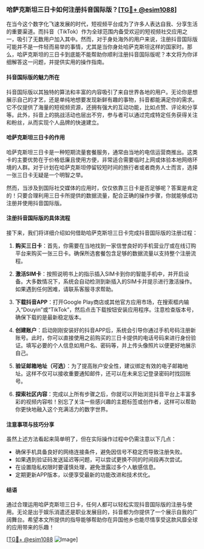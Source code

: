 ### 哈萨克斯坦三日卡如何注册抖音国际版？[[TG💪+ @esim1088](https://t.me/s/esim1088)]

在当今这个数字化飞速发展的时代，短视频平台成为了许多人表达自我、分享生活的重要渠道。而抖音（TikTok）作为全球范围内备受欢迎的短视频社交应用之一，吸引了无数用户加入其中。然而，对于身处海外的用户来说，注册抖音国际版可能并不是一件轻而易举的事情，尤其是当你身处哈萨克斯坦这样的国家时。那么，哈萨克斯坦的三日卡到底能不能帮助你顺利注册抖音国际版呢？本文将为你详细解答这一问题，并提供实用的操作指南。

#### 抖音国际版的魅力所在

抖音国际版以其独特的算法和丰富的内容吸引了来自世界各地的用户。无论你是想展示自己的才艺，还是单纯地想要发现新鲜有趣的事物，抖音都能满足你的需求。它不仅提供了海量的短视频资源，还拥有强大的互动功能，比如点赞、评论和分享等。此外，抖音上的挑战活动也层出不穷，参与者可以通过完成特定任务获得关注和粉丝，从而实现个人品牌的快速建立。

#### 哈萨克斯坦三日卡的作用

哈萨克斯坦三日卡是一种短期流量套餐服务，通常由当地的电信运营商推出。这类卡的主要优势在于价格低廉且使用方便，非常适合需要临时上网或体验本地网络环境的人群。对于计划在哈萨克斯坦停留较短时间的旅行者或者商务人士而言，选择一张三日卡无疑是一个明智之举。

然而，当涉及到国际社交媒体的应用时，仅仅依靠三日卡是否足够呢？答案是肯定的！只要合理利用三日卡所提供的数据流量，配合正确的操作步骤，你就能够成功注册并使用抖音国际版。

#### 注册抖音国际版的具体流程

接下来，我们将详细介绍如何借助哈萨克斯坦三日卡完成抖音国际版的注册过程：

1. **购买三日卡**：首先，你需要在当地找到一家信誉良好的手机营业厅或在线订购平台来购买一张三日卡。确保所选套餐包含足够的数据流量以支持整个注册流程。

2. **激活SIM卡**：按照说明书上的指示插入SIM卡到你的智能手机中，并开启设备。大多数情况下，系统会自动检测到新插入的SIM卡并提示进行激活操作。如果遇到任何困难，请联系客服寻求帮助。

3. **下载抖音APP**：打开Google Play商店或其他官方应用市场，在搜索框内输入“Douyin”或“TikTok”，然后点击下载按钮安装应用程序。注意检查版本号，确保下载的是最新稳定版本。

4. **创建账户**：启动刚刚安装好的抖音APP后，系统会引导你通过手机号码注册新账号。此时，你可以直接使用之前购买的三日卡提供的电话号码来进行身份验证。填写必要的个人信息如用户名、密码等，并上传头像照片以便更好地展示自己。

5. **验证邮箱地址（可选）**：为了提高账户安全性，建议绑定有效的电子邮箱地址。这样不仅可以接收重要通知邮件，还可以在未来忘记登录密码时找回账号。

6. **探索社区内容**：完成以上所有步骤之后，你就可以开始浏览抖音平台上丰富多彩的视频内容啦！别忘了关注一些感兴趣的主题标签或创作者，这样可以帮助你更快地融入这个充满活力的数字世界。

#### 注意事项与技巧分享

虽然上述方法看起来简单明了，但在实际操作过程中仍需注意以下几点：

- 确保手机具备良好的网络连接条件，避免因信号不稳定而导致注册失败。
- 如果遇到验证码发送延迟等问题，可以尝试更换不同的时间段再次尝试。
- 在设置隐私权限时要谨慎处理，避免泄露过多个人敏感信息。
- 定期更新APP版本，以便享受最新的功能改进和技术优化。

#### 结语

通过合理运用哈萨克斯坦三日卡，任何人都可以轻松实现抖音国际版的注册与使用。无论是出于娱乐消遣还是职业发展目的，抖音都为你提供了一个展示自我的广阔舞台。希望本文所提供的指导能够帮助你在异国他乡也能尽情享受这款风靡全球的应用带来的乐趣！

[[TG💪+ @esim1088](https://t.me/s/esim1088) ![Image](https://i.postimg.cc/4NQfJmqS/Snipaste-2025-05-13-00-14-12.png)]
